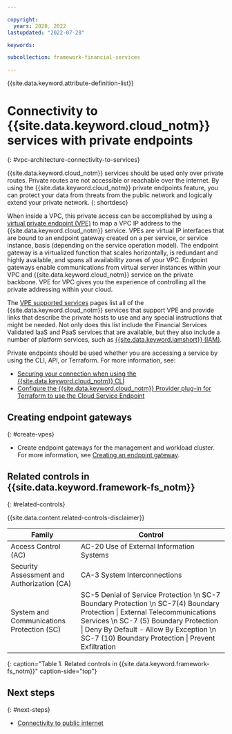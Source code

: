 ```yaml
---

copyright:
  years: 2020, 2022
lastupdated: "2022-07-28"

keywords: 

subcollection: framework-financial-services

---
```


{{site.data.keyword.attribute-definition-list}}

# Connectivity to {{site.data.keyword.cloud_notm}} services with private endpoints
{: #vpc-architecture-connectivity-to-services}

{{site.data.keyword.cloud_notm}} services should be used only over private routes. Private routes are not accessible or reachable over the internet. By using the {{site.data.keyword.cloud_notm}} private endpoints feature, you can protect your data from threats from the public network and logically extend your private network.
{: shortdesc}

When inside a VPC, this private access can be accomplished by using a [virtual private endpoint (VPE)](/docs/vpc?topic=vpc-about-vpe) to map a VPC IP address to the {{site.data.keyword.cloud_notm}} service. VPEs are virtual IP interfaces that are bound to an endpoint gateway created on a per service, or service instance, basis (depending on the service operation model). The endpoint gateway is a virtualized function that scales horizontally, is redundant and highly available, and spans all availability zones of your VPC. Endpoint gateways enable communications from virtual server instances within your VPC and {{site.data.keyword.cloud_notm}} service on the private backbone. VPE for VPC gives you the experience of controlling all the private addressing within your cloud.

The [VPE supported services](/docs/vpc?topic=vpc-vpe-supported-services) pages list all of the {{site.data.keyword.cloud_notm}} services that support VPE and provide links that describe the private hosts to use and any special instructions that might be needed. Not only does this list include the Financial Services Validated IaaS and PaaS services that are available, but they also include a number of platform services, such as [{{site.data.keyword.iamshort}} (IAM)](/apidocs/iam-access-groups#endpoint-urls).

Private endpoints should be used whether you are accessing a service by using the CLI, API, or Terraform. For more information, see:

* [Securing your connection when using the {{site.data.keyword.cloud_notm}} CLI](/docs/cli?topic=cli-service-connection)
* [Configure the {{site.data.keyword.cloud_notm}} Provider plug-in for Terraform to use the Cloud Service Endpoint](/docs/ibm-cloud-provider-for-terraform?topic=ibm-cloud-provider-for-terraform-config-provider)



## Creating endpoint gateways
{: #create-vpes}

* Create endpoint gateways for the management and workload cluster. For more information, see [Creating an endpoint gateway](/docs/vpc?topic=vpc-ordering-endpoint-gateway).

## Related controls in {{site.data.keyword.framework-fs_notm}} 
{: #related-controls}

{{site.data.content.related-controls-disclaimer}}


| Family              | Control                                           |
|---------------------|---------------------------------------------------|
| Access Control (AC) | AC-20 Use of External Information Systems |
| Security Assessment and Authorization (CA) | CA-3 System Interconnections |
| System and Communications Protection (SC)  | SC-5 Denial of Service Protection    \n SC-7 Boundary Protection \n SC-7(4) Boundary Protection &#124; External Telecommunications Services \n SC-7 (5) Boundary Protection &#124; Deny By Default - Allow By Exception \n SC-7 (10) Boundary Protection &#124; Prevent Exfiltration |
{: caption="Table 1. Related controls in {{site.data.keyword.framework-fs_notm}}" caption-side="top"}

## Next steps
{: #next-steps}

* [Connectivity to public internet](/docs/allowlist/framework-financial-services?topic=framework-financial-services-vpc-architecture-connectivity-to-internet)
